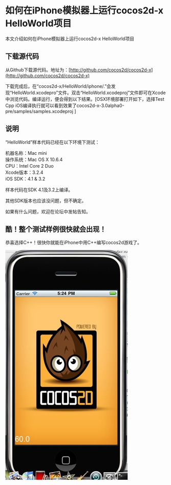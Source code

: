 # 如何在iPhone模拟器上运行cocos2d-x HelloWorld项目

本文介绍如何在iPhone模拟器上运行cocos2d-x HelloWorld项目
## 下载源代码

从Github下载源代码。地址为：[http://github.com/cocos2d/cocos2d-x](http://github.com/cocos2d/cocos2d-x)

下载完成后，在“cocos2d-x/HelloWorld/iphone/.”会发现“HelloWorld.xcodepro”文件。双击“HelloWorld.xcodeproj”文件即可在Xcode中浏览代码。编译运行，便会得到以下结果。[OSX环境部署打开如下，选择Test Cpp iOS编译执行就可以看到效果了cocos2d-x-3.0alpha0-pre/samples/samples.xcodeproj ]
## 说明

“HelloWorld”样本代码已经在以下环境下测试：

机器名称：Mac mini        
操作系统：Mac OS X 10.6.4        
CPU：Intel Core 2 Duo           
Xcode版本：3.2.4           
iOS SDK：4.1 & 3.2          

样本代码在SDK 4.1及3.2上编译。

其他SDK版本也应该没问题，但不确定。

如果有什么问题，欢迎在论坛中发帖告知。
## 酷！整个测试样例很快就会出现！

恭喜选择C++！很快你就能在iPhone中用C++编写cocos2d游戏了。

![](./res/helloworld-cocos2d-iphone-cpp.jpg)

